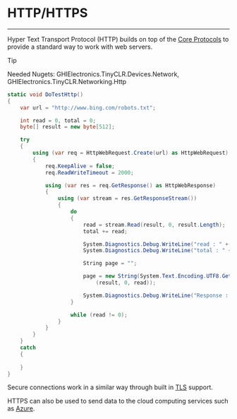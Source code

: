 # HTTP/HTTPS
---
Hyper Text Transport Protocol (HTTP) builds on top of the [Core Protocols](core-protocols.md) to provide a standard way to work with web servers.

>[!TIP]
>Needed Nugets: GHIElectronics.TinyCLR.Devices.Network, GHIElectronics.TinyCLR.Networking.Http

```csharp
static void DoTestHttp()
{
    var url = "http://www.bing.com/robots.txt";

    int read = 0, total = 0;
    byte[] result = new byte[512];

    try
    {
        using (var req = HttpWebRequest.Create(url) as HttpWebRequest)
        {
            req.KeepAlive = false;                    
            req.ReadWriteTimeout = 2000;

            using (var res = req.GetResponse() as HttpWebResponse)
            {
                using (var stream = res.GetResponseStream())
                {
                    do
                    {
                        read = stream.Read(result, 0, result.Length);
                        total += read;

                        System.Diagnostics.Debug.WriteLine("read : " + read);
                        System.Diagnostics.Debug.WriteLine("total : " + total);

                        String page = "";

                        page = new String(System.Text.Encoding.UTF8.GetChars
                            (result, 0, read));

                        System.Diagnostics.Debug.WriteLine("Response : " + page);
                    }

                    while (read != 0);
                }
            }
        }  
    }
    catch
    {
                
    }
}

```

Secure connections work in a similar way through built in [TLS](tls.md) support.

HTTPS can also be used to send data to the cloud computing services such as [Azure](azure.md).
